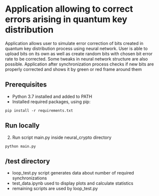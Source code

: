 # Application allowing to correct errors arising in quantum key distribution

Application allows user to simulate error correction of bits created in quantum key distribution process using neural network.
User is able to upload bits on its own as well as create random bits with chosen bit error rate to be corrected.
Some tweaks in neural network structure are also possible. Application after synchronization process
checks if new bits are properly corrected and shows it by green or red frame around them

## Prerequisites
 - Python 3.7 installed and added to PATH
 - Installed required packages, using pip:
~~~~
pip install -r requirements.txt
~~~~

## Run locally
2. Run script main.py inside neural_crypto directory
~~~~
python main.py
~~~~

## /test directory
- loop_test.py script generates data about number of required synchronizations
- test_data.ipynb used to display plots and calculate statistics
- remaining scripts are used by loop_test.py
